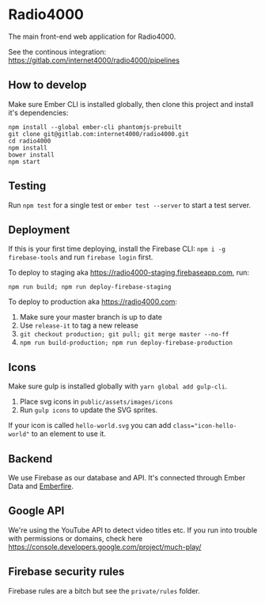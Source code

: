 # Radio4000

The main front-end web application for Radio4000.

See the continous integration: https://gitlab.com/internet4000/radio4000/pipelines

## How to develop

Make sure Ember CLI is installed globally, then clone this project and install it's dependencies:

```
npm install --global ember-cli phantomjs-prebuilt
git clone git@gitlab.com:internet4000/radio4000.git
cd radio4000
npm install
bower install
npm start
```

## Testing

Run `npm test` for a single test or `ember test --server` to start a test server.

## Deployment

If this is your first time deploying, install the Firebase CLI: `npm i -g firebase-tools` and run `firebase login` first.

To deploy to staging aka https://radio4000-staging.firebaseapp.com, run:

`npm run build; npm run deploy-firebase-staging`

To deploy to production aka https://radio4000.com:

1. Make sure your master branch is up to date
2. Use `release-it` to tag a new release
3. `git checkout production; git pull; git merge master --no-ff`
4. `npm run build-production; npm run deploy-firebase-production`

## Icons

Make sure gulp is installed globally with `yarn global add gulp-cli`.

1. Place svg icons in `public/assets/images/icons`
2. Run `gulp icons` to update the SVG sprites.

If your icon is called `hello-world.svg` you can add `class="icon-hello-world"` to an element to use it.

## Backend

We use Firebase as our database and API. It's connected through Ember Data and [Emberfire](https://github.com/firebase/emberfire).

## Google API

We're using the YouTube API to detect video titles etc. If you run into trouble with permissions or domains, check here https://console.developers.google.com/project/much-play/

## Firebase security rules

Firebase rules are a bitch but see the `private/rules` folder.

